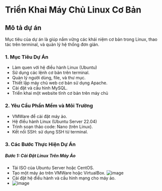 # Triển Khai Máy Chủ Linux Cơ Bản
## Mô tả dự án
Mục tiêu của dự án là giúp nắm vững các khái niệm cơ bản trong Linux, thao tác trên terminal, và quản lý hệ thống đơn giản.
### 1. Mục Tiêu Dự Án
- Làm quen với hệ điều hành Linux (Ubuntu)
- Sử dụng các lệnh cơ bản trên terminal.
- Quản lý người dùng, file, và thư mục.
- Thiết lập máy chủ web cơ bản sử dụng Apache.
- Cài đặt và cấu hình MySQL.
- Triển khai một website tĩnh cơ bản trên máy chủ
### 2. Yêu Cầu Phần Mềm và Môi Trường
- VMWare để cài đặt máy ảo.
- Hệ điều hành Linux (Ubuntu Server 22.04)
- Trình soạn thảo code: Nano (trên Linux).
- Kết nối SSH: sử dụng SSH từ terminal.
### 3. Các Bước Thực Hiện Dự Án
##### Bước 1: Cài Đặt Linux Trên Máy Ảo
- Tải ISO của Ubuntu Server hoặc CentOS.
- Tạo một máy ảo trên VMWare hoặc VirtualBox.
  ![image](https://github.com/user-attachments/assets/e700f775-502d-488d-95c3-000ee6586d88)
- Cài đặt hệ điều hành và cấu hình mạng cho máy ảo.
- ![image](https://github.com/user-attachments/assets/ff66e37d-ccfc-4ec4-9f7f-5210188a093c)


